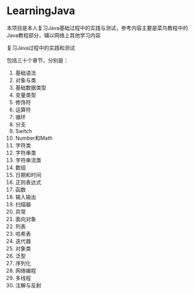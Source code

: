 # LearningJava

本项目是本人复习Java基础过程中的实践与测试，参考内容主要是菜鸟教程中的Java教程部分，辅以网络上其他学习内容

复习Java过程中的实践和测试

包括三十个章节，分别是：

1. 基础语法
2. 对象与类
3. 基础数据类型
4. 变量类型
5. 修饰符
6. 运算符
7. 循环
8. 分支
9. Switch
10. Number和Math
11. 字符类
12. 字符串类
13. 字符串流类
14. 数组
15. 日期和时间
16. 正则表达式
17. 函数
18. 输入输出
19. 扫描器
20. 异常
21. 面向对象
22. 列表
23. 哈希表
24. 迭代器
25. 对象类
26. 泛型
27. 序列化
28. 网络编程
29. 多线程
30. 注解与反射

